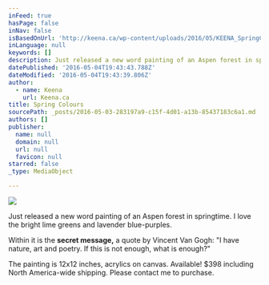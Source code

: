 ```yaml
---
inFeed: true
hasPage: false
inNav: false
isBasedOnUrl: 'http://keena.ca/wp-content/uploads/2016/05/KEENA_SpringColors_VanGoghWhatIsEnough.jpg'
inLanguage: null
keywords: []
description: Just released a new word painting of an Aspen forest in springtime. I love the bright lime greens and lavender blue-purples.
datePublished: '2016-05-04T19:43:43.788Z'
dateModified: '2016-05-04T19:43:39.806Z'
author:
  - name: Keena
    url: Keena.ca
title: Spring Colours
sourcePath: _posts/2016-05-03-283197a9-c15f-4d01-a13b-85437183c6a1.md
authors: []
publisher:
  name: null
  domain: null
  url: null
  favicon: null
starred: false
_type: MediaObject

---
```

<article style=""><img src="http://keena.ca/wp-content/uploads/2016/05/KEENA_SpringColors_VanGoghWhatIsEnough.jpg" /></article>

Just released a new word painting of an Aspen forest in springtime. I love the bright lime greens and lavender blue-purples.

Within it is the **secret message,** a quote by Vincent Van Gogh: "I have nature, art and poetry. If this is not enough, what is enough?"

The painting is 12x12 inches, acrylics on canvas. Available! $398 including North America-wide shipping. Please contact me to purchase.